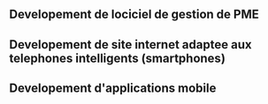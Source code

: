 ## Developement de lociciel de gestion de PME 
## Developement de site internet adaptee aux telephones intelligents (smartphones) 
## Developement d'applications mobile
